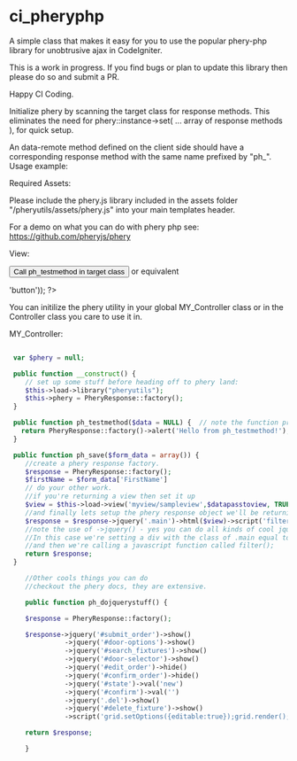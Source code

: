 # ci_pheryphp
A simple class that makes it easy for you to use the popular phery-php library for unobtrusive ajax in CodeIgniter.

This is a work in progress. If you find bugs or plan to update this library then please do so and submit a PR.

Happy CI Coding.

Initialize phery by scanning the target class for response methods.
This eliminates the need for phery::instance->set( ... array of response methods ), for quick setup.

An data-remote method defined on the client side should have a corresponding response method
with the same name prefixed by "ph_". Usage example:

Required Assets:

Please include the phery.js library included in the assets folder "/pheryutils/assets/phery.js" into your main templates header.

For a demo on what you can do with phery php see: https://github.com/pheryjs/phery

View:

   <button data-remote="testmethod" >Call ph_testmethod in target class</button>
    or equivalent
   <?php echo phery::link_to('Call ph_testmethod in target class', 'testmethod', array('tag' => 'button')); ?>

You can initilize the phery utility in your global MY_Controller class or in the Controller class you care to use it in.

MY_Controller:

```php

 var $phery = null;

 public function __construct() {
    // set up some stuff before heading off to phery land:
    $this->load->library("pheryutils");
    $this->phery = PheryResponse::factory();
 }

 public function ph_testmethod($data = NULL) {  // note the function prefix of ph_
   return PheryResponse::factory()->alert('Hello from ph_testmethod!');
 }

 public function ph_save($form_data = array()) {
    //create a phery response factory.
    $response = PheryResponse::factory();
    $firstName = $form_data['FirstName']
    // do your other work.
    //if you're returning a view then set it up
    $view = $this->load->view('myview/sampleview',$datapasstoview, TRUE);
    //and finally lets setup the phery response object we'll be returning to the client.
    $response = $response->jquery('.main')->html($view)->script('filter();');
    //note the use of ->jquery() - yes you can do all kinds of cool jquery stuff.
    //In this case we're setting a div with the class of .main equal to the returned view
    //and then we're calling a javascript function called filter();
    return $response;
 }

    //Other cools things you can do
    //checkout the phery docs, they are extensive.

    public function ph_dojquerystuff() {

    $response = PheryResponse::factory();

    $response->jquery('#submit_order')->show()
              ->jquery('#door-options')->show()
              ->jquery('#search_fixtures')->show()
              ->jquery('#door-selector')->show()
              ->jquery('#edit_order')->hide()
              ->jquery('#confirm_order')->hide()
              ->jquery('#state')->val('new')
              ->jquery('#confirm')->val('')
              ->jquery('.del')->show()
              ->jquery('#delete_fixture')->show()
              ->script('grid.setOptions({editable:true});grid.render();');

    return $response;

    }

```